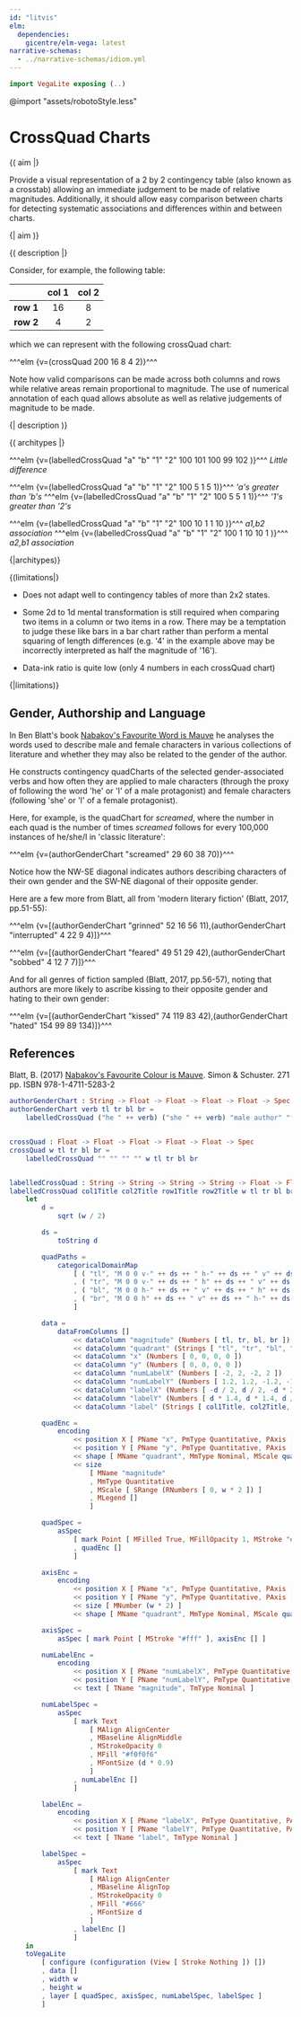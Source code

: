 ```yaml
---
id: "litvis"
elm:
  dependencies:
    gicentre/elm-vega: latest
narrative-schemas:
  - ../narrative-schemas/idiom.yml
---
```


```elm {l=hidden}
import VegaLite exposing (..)
```

@import "assets/robotoStyle.less"

# CrossQuad Charts

{( aim |}

Provide a visual representation of a 2 by 2 contingency table (also known as a crosstab) allowing an immediate judgement to be made of relative magnitudes.
Additionally, it should allow easy comparison between charts for detecting systematic associations and differences within and between charts.

{| aim )}

{( description |}

Consider, for example, the following table:

|           | col 1 | col 2 |
| --------- | :---: | :---: |
| **row 1** |  16   |   8   |
| **row 2** |   4   |   2   |

which we can represent with the following crossQuad chart:

^^^elm {v=(crossQuad 200 16 8 4 2)}^^^

Note how valid comparisons can be made across both columns and rows while relative areas remain proportional to magnitude.
The use of numerical annotation of each quad allows absolute as well as relative judgements of magnitude to be made.

{| description )}

{( architypes |}

^^^elm {v=(labelledCrossQuad "a" "b" "1" "2" 100 101 100 99 102 )}^^^
_Little difference_

^^^elm {v=(labelledCrossQuad "a" "b" "1" "2" 100 5 1 5 1)}^^^
_'a's greater than 'b's_<!-- ^^^elm {v=(labelledCrossQuad "a" "b" "1" "2" 100 1 5 1 5 )}^^^
_'b's greater than 'a's_ -->
^^^elm {v=(labelledCrossQuad "a" "b" "1" "2" 100 5 5 1 1)}^^^
_'1's greater than '2's_

<!-- ^^^elm {v=(labelledCrossQuad "a" "b" "1" "2" 100 1 1 5 5 )}^^^
_'2's greater than '1's_ -->

^^^elm {v=(labelledCrossQuad "a" "b" "1" "2" 100 10 1 1 10 )}^^^
_a1,b2 association_
^^^elm {v=(labelledCrossQuad "a" "b" "1" "2" 100 1 10 10 1 )}^^^
_a2,b1 association_

{|architypes)}

{(limitations|}

*   Does not adapt well to contingency tables of more than 2x2 states.

*   Some 2d to 1d mental transformation is still required when comparing two items in a column or two items in a row.
    There may be a temptation to judge these like bars in a bar chart rather than perform a mental squaring of length differences (e.g. '4' in the example above may be incorrectly interpreted as half the magnitude of '16').

*   Data-ink ratio is quite low (only 4 numbers in each crossQuad chart)

{|limitations)}

## Gender, Authorship and Language

In Ben Blatt's book [Nabakov's Favourite Word is Mauve](http://www.simonandschuster.com/books/Nabokovs-Favorite-Word-Is-Mauve/Ben-Blatt/9781501105388) he analyses the words used to describe male and female characters in various collections of literature and whether they may also be related to the gender of the author.

He constructs contingency quadCharts of the selected gender-associated verbs and how often they are applied to male characters (through the proxy of following the word 'he' or 'I' of a male protagonist) and female characters (following 'she' or 'I' of a female protagonist).

Here, for example, is the quadChart for _screamed_, where the number in each quad is the number of times _screamed_ follows for every 100,000 instances of he/she/I in 'classic literature':

^^^elm {v=(authorGenderChart "screamed" 29 60 38 70)}^^^

Notice how the NW-SE diagonal indicates authors describing characters of their own gender and the SW-NE diagonal of their opposite gender.

Here are a few more from Blatt, all from 'modern literary fiction' (Blatt, 2017, pp.51-55):

^^^elm {v=[(authorGenderChart "grinned" 52 16 56 11),(authorGenderChart "interrupted" 4 22 9 4)]}^^^

^^^elm {v=[(authorGenderChart "feared" 49 51 29 42),(authorGenderChart "sobbed" 4 12 7 7)]}^^^

And for all genres of fiction sampled (Blatt, 2017, pp.56-57), noting that authors are more likely to ascribe kissing to their opposite gender and hating to their own gender:

^^^elm {v=[(authorGenderChart "kissed" 74 119 83 42),(authorGenderChart "hated" 154 99 89 134)]}^^^

## References

Blatt, B. (2017) [Nabakov's Favourite Colour is Mauve](http://www.simonandschuster.com/books/Nabokovs-Favorite-Word-Is-Mauve/Ben-Blatt/9781501105388). Simon & Schuster. 271 pp. ISBN 978-1-4711-5283-2

```elm {l=hidden}
authorGenderChart : String -> Float -> Float -> Float -> Float -> Spec
authorGenderChart verb tl tr bl br =
    labelledCrossQuad ("he " ++ verb) ("she " ++ verb) "male author" "female author" 200 tl tr bl br


crossQuad : Float -> Float -> Float -> Float -> Float -> Spec
crossQuad w tl tr bl br =
    labelledCrossQuad "" "" "" "" w tl tr bl br


labelledCrossQuad : String -> String -> String -> String -> Float -> Float -> Float -> Float -> Float -> Spec
labelledCrossQuad col1Title col2Title row1Title row2Title w tl tr bl br =
    let
        d =
            sqrt (w / 2)

        ds =
            toString d

        quadPaths =
            categoricalDomainMap
                [ ( "tl", "M 0 0 v-" ++ ds ++ " h-" ++ ds ++ " v" ++ ds ++ "z" )
                , ( "tr", "M 0 0 v-" ++ ds ++ " h" ++ ds ++ " v" ++ ds ++ "z" )
                , ( "bl", "M 0 0 h-" ++ ds ++ " v" ++ ds ++ " h" ++ ds ++ "z" )
                , ( "br", "M 0 0 h" ++ ds ++ " v" ++ ds ++ " h-" ++ ds ++ "z" )
                ]

        data =
            dataFromColumns []
                << dataColumn "magnitude" (Numbers [ tl, tr, bl, br ])
                << dataColumn "quadrant" (Strings [ "tl", "tr", "bl", "br" ])
                << dataColumn "x" (Numbers [ 0, 0, 0, 0 ])
                << dataColumn "y" (Numbers [ 0, 0, 0, 0 ])
                << dataColumn "numLabelX" (Numbers [ -2, 2, -2, 2 ])
                << dataColumn "numLabelY" (Numbers [ 1.2, 1.2, -1.2, -1.2 ])
                << dataColumn "labelX" (Numbers [ -d / 2, d / 2, -d * 2, -d * 2 ])
                << dataColumn "labelY" (Numbers [ d * 1.4, d * 1.4, d / 2, -d / 2 ])
                << dataColumn "label" (Strings [ col1Title, col2Title, row1Title, row2Title ])

        quadEnc =
            encoding
                << position X [ PName "x", PmType Quantitative, PAxis [] ]
                << position Y [ PName "y", PmType Quantitative, PAxis [] ]
                << shape [ MName "quadrant", MmType Nominal, MScale quadPaths, MLegend [] ]
                << size
                    [ MName "magnitude"
                    , MmType Quantitative
                    , MScale [ SRange (RNumbers [ 0, w * 2 ]) ]
                    , MLegend []
                    ]

        quadSpec =
            asSpec
                [ mark Point [ MFilled True, MFillOpacity 1, MStroke "#fff", MStrokeWidth 0 ]
                , quadEnc []
                ]

        axisEnc =
            encoding
                << position X [ PName "x", PmType Quantitative, PAxis [] ]
                << position Y [ PName "y", PmType Quantitative, PAxis [] ]
                << size [ MNumber (w * 2) ]
                << shape [ MName "quadrant", MmType Nominal, MScale quadPaths, MLegend [] ]

        axisSpec =
            asSpec [ mark Point [ MStroke "#fff" ], axisEnc [] ]

        numLabelEnc =
            encoding
                << position X [ PName "numLabelX", PmType Quantitative, PAxis [] ]
                << position Y [ PName "numLabelY", PmType Quantitative, PAxis [] ]
                << text [ TName "magnitude", TmType Nominal ]

        numLabelSpec =
            asSpec
                [ mark Text
                    [ MAlign AlignCenter
                    , MBaseline AlignMiddle
                    , MStrokeOpacity 0
                    , MFill "#f0f0f6"
                    , MFontSize (d * 0.9)
                    ]
                , numLabelEnc []
                ]

        labelEnc =
            encoding
                << position X [ PName "labelX", PmType Quantitative, PAxis [] ]
                << position Y [ PName "labelY", PmType Quantitative, PAxis [] ]
                << text [ TName "label", TmType Nominal ]

        labelSpec =
            asSpec
                [ mark Text
                    [ MAlign AlignCenter
                    , MBaseline AlignTop
                    , MStrokeOpacity 0
                    , MFill "#666"
                    , MFontSize d
                    ]
                , labelEnc []
                ]
    in
    toVegaLite
        [ configure (configuration (View [ Stroke Nothing ]) [])
        , data []
        , width w
        , height w
        , layer [ quadSpec, axisSpec, numLabelSpec, labelSpec ]
        ]
```

